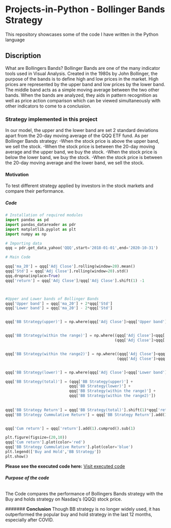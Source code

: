 # **Projects-in-Python - Bollinger Bands Strategy**
This repository showcases some of the code I have written in the Python language

##  Discription

What are Bollingers Bands? 
Bollinger Bands are one of the many indicator tools used in Visual Analysis. Created in the 1980s by John Bollinger, the purpose of the bands is to define high and low prices in the market. High prices are represented by the upper band and low prices by the lower band. The middle band acts as a simple moving average between the two other bands. When the bands are analyzed, they aids in pattern recognition as well as price action comparison which can be viewed simultaneously with other indicators to come to a conclusion.

### **Strategy implemented in this project**

In our model, the upper and the lower band are set 2 standard deviations apart from the 20-day moving average of the QQQ ETF fund. 
As per Bollinger Bands strategy: 
-When the stock price is above the upper band, we sell the stock.
-When the stock price is between the 20-day moving average and the upper band, we buy the stock. 
-When the stock price is below the lower band, we buy the stock. 
-When the stock price is between the 20-day moving average and the lower band, we sell the stock.

#### **Motivation**
To test different strategy applied by investors in the stock markets and compare their performance. 


##### **Code**

```python
# Installation of required modules
import pandas as pd
import pandas_datareader as pdr
import matplotlib.pyplot as plt
import numpy as np

# Importing data
qqq = pdr.get_data_yahoo('QQQ',start='2018-01-01',end='2020-10-31')

# Main Code

qqq['ma_20'] = qqq['Adj Close'].rolling(window=20).mean()
qqq['Std'] = qqq['Adj Close'].rolling(window=20).std()
qqq.dropna(inplace=True)
qqq['return'] = qqq['Adj Close']/qqq['Adj Close'].shift(1) -1



#Upper and Lower bands of Bollinger Bands
qqq['Upper band'] = qqq['ma_20'] + 2*qqq['Std']
qqq['Lower band'] = qqq['ma_20'] - 2*qqq['Std']


qqq['BB Strategy(upper)'] = np.where(qqq['Adj Close']>qqq['Upper band'],-1,0)


qqq['BB Strategy(within the range)'] = np.where((qqq['Adj Close']<qqq['Upper band']) & 
                                                (qqq['Adj Close']>qqq['ma_20']),1,0)


qqq['BB Strategy(within the range2)'] = np.where((qqq['Adj Close']<qqq['ma_20']) & 
                                                 (qqq['Adj Close']>qqq['Lower band']),-1,0)


qqq['BB Strategy(lower)'] = np.where(qqq['Adj Close']<qqq['Lower band'],1,0)

qqq['BB Strategy(total)'] = (qqq['BB Strategy(upper)'] + 
                            qqq['BB Strategy(lower)'] + 
                            qqq['BB Strategy(within the range)'] + 
                            qqq['BB Strategy(within the range2)'])
            
            
qqq['BB Strategy Return'] = qqq['BB Strategy(total)'].shift(1)*qqq['return']
qqq['BB Strategy Cummulative Return'] = qqq['BB Strategy Return'].add(1).cumprod().sub(1)


qqq['Cum return'] = qqq['return'].add(1).cumprod().sub(1)

plt.figure(figsize=(20,10))
qqq['Cum return'].plot(color='red')
qqq['BB Strategy Cummulative Return'].plot(color='blue')
plt.legend(['Buy and Hold','BB Strategy'])
plt.show()
```
**Please see the executed code here:**
[Visit executed code](https://github.com/vadukia2/Projects-in-Python/blob/main/Bollinger%20Bonds%20strategy.ipynb)


###### **Purpose of the code**
The Code compares the performance of Bollingers Bands strategy with the Buy and holds strategy on Nasdaq's (QQQ) stock price.    


####### **Conclusion**
Though BB strategy is no longer widely used, it has outperformed the popular buy and hold strategy in the last 12 months, especially after COVID.
